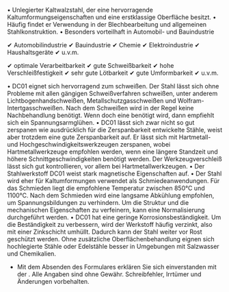 • Unlegierter Kaltwalzstahl, der eine hervorragende Kaltumformungseigenschaften
und eine erstklassige Oberfläche besitzt. • Häufig findet er Verwendung in der
Blechbearbeitung und allgemeinen Stahlkonstruktion. • Besonders vorteilhaft in
Automobil- und Bauindustrie

✔ Automobilindustrie ✔ Bauindustrie ✔ Chemie ✔ Elektroindustrie ✔
Haushaltsgeräte ✔ u.v.m.

✔ optimale Verarbeitbarkeit ✔ gute Schweißbarkeit ✔ hohe Verschleißfestigkeit ✔
sehr gute Lötbarkeit ✔ gute Umformbarkeit ✔ u.v.m.

• DC01 eignet sich hervorragend zum schweißen. Der Stahl lässt sich ohne
Probleme mit allen gängigen Schweißverfahren schweißen, unter anderem
Lichtbogenhandschweißen, Metallschutzgasschweißen und Wolfram-
Intertgasschweißen. Nach dem Schweißen wird in der Regel keine Nachbehandlung
benötigt. Wenn doch eine benötigt wird, dann empfiehlt sich ein
Spannungsarmglühen. • DC01 lässt sich zwar nicht so gut zerspanen wie
ausdrücklich für die Zerspanbarkeit entwickelte Stähle, weist aber trotzdem eine
gute Zerspanbarkeit auf. Er lässt sich mit Hartmetall- und
Hochgeschwindigkeitswerkzeugen zerspanen, wobei Hartmetallwerkzeuge empfohlen
werden, wenn eine längere Standzeit und höhere Schnittgeschwindigkeiten benötigt
werden. Der Werkzeugverschleiß lässt sich gut kontrollieren, vor allem bei
Hartmetallwerkzeugen. • Der Stahlwerkstoff DC01 weist stark magnetische
Eigenschaften auf. • Der Stahl wird eher für Kaltumformungen verwendet als
Schmiedeanwendungen. Für das Schmieden liegt die empfohlene Temperatur zwischen
850°C und 1100°C. Nach dem Schmieden wird eine langsame Abkühlung empfohlen, um
Spannungsbildungen zu verhindern. Um die Struktur und die mechanischen
Eigenschaften zu verfeinern, kann eine Normalisierung durchgeführt werden. •
DC01 hat eine geringe Korrosionsbeständigkeit. Um die Beständigkeit zu
verbessern, wird der Werkstoff häufig verzinkt, also mit einer Zinkschicht
umhüllt. Dadurch kann der Stahl weiter vor Rost geschützt werden. Ohne
zusätzliche Oberflächenbehandlung eignen sich hochlegierte Stähle oder
Edelstähle besser in Umgebungen mit Salzwasser und Chemikalien.

* Mit dem Absenden des Formulares erklären Sie sich einverstanden mit der .
Alle Angaben sind ohne Gewähr. Schreibfehler, Irrtümer und Änderungen
vorbehalten.

